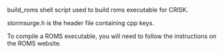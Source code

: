 build_roms shell script used to build roms executable for CRISK. 

stormsurge.h is the header file containing cpp keys.

To compile a ROMS executable, you will need to follow the instructions on the ROMS website.